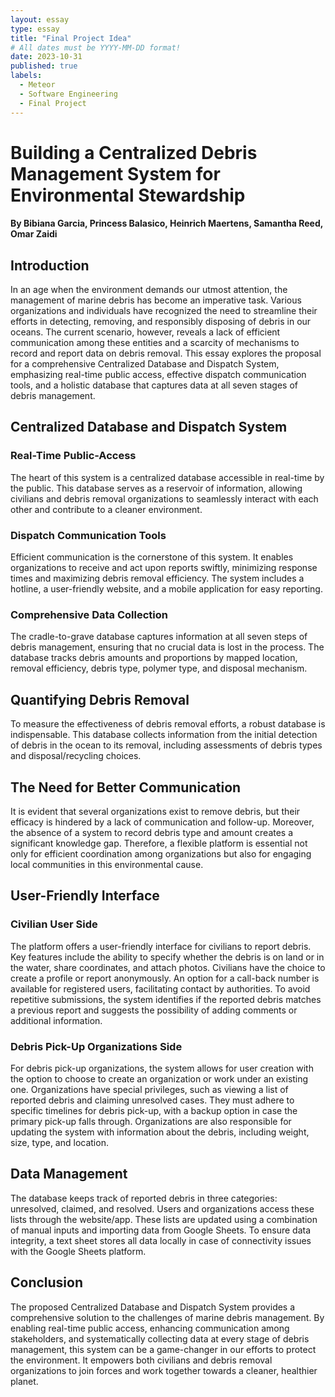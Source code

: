 ```yaml
---
layout: essay
type: essay
title: "Final Project Idea"
# All dates must be YYYY-MM-DD format!
date: 2023-10-31
published: true
labels:
  - Meteor
  - Software Engineering
  - Final Project
---
```


# Building a Centralized Debris Management System for Environmental Stewardship
#### By Bibiana Garcia, Princess Balasico, Heinrich Maertens, Samantha Reed, Omar Zaidi
## Introduction

In an age when the environment demands our utmost attention, the management of marine debris has become an imperative task. Various organizations and individuals have recognized the need to streamline their efforts in detecting, removing, and responsibly disposing of debris in our oceans. The current scenario, however, reveals a lack of efficient communication among these entities and a scarcity of mechanisms to record and report data on debris removal. This essay explores the proposal for a comprehensive Centralized Database and Dispatch System, emphasizing real-time public access, effective dispatch communication tools, and a holistic database that captures data at all seven stages of debris management.

## Centralized Database and Dispatch System

### Real-Time Public-Access

The heart of this system is a centralized database accessible in real-time by the public. This database serves as a reservoir of information, allowing civilians and debris removal organizations to seamlessly interact with each other and contribute to a cleaner environment.

### Dispatch Communication Tools

Efficient communication is the cornerstone of this system. It enables organizations to receive and act upon reports swiftly, minimizing response times and maximizing debris removal efficiency. The system includes a hotline, a user-friendly website, and a mobile application for easy reporting.

### Comprehensive Data Collection

The cradle-to-grave database captures information at all seven steps of debris management, ensuring that no crucial data is lost in the process. The database tracks debris amounts and proportions by mapped location, removal efficiency, debris type, polymer type, and disposal mechanism.

## Quantifying Debris Removal

To measure the effectiveness of debris removal efforts, a robust database is indispensable. This database collects information from the initial detection of debris in the ocean to its removal, including assessments of debris types and disposal/recycling choices.

## The Need for Better Communication

It is evident that several organizations exist to remove debris, but their efficacy is hindered by a lack of communication and follow-up. Moreover, the absence of a system to record debris type and amount creates a significant knowledge gap. Therefore, a flexible platform is essential not only for efficient coordination among organizations but also for engaging local communities in this environmental cause.

## User-Friendly Interface

### Civilian User Side

The platform offers a user-friendly interface for civilians to report debris. Key features include the ability to specify whether the debris is on land or in the water, share coordinates, and attach photos. Civilians have the choice to create a profile or report anonymously. An option for a call-back number is available for registered users, facilitating contact by authorities. To avoid repetitive submissions, the system identifies if the reported debris matches a previous report and suggests the possibility of adding comments or additional information.

### Debris Pick-Up Organizations Side

For debris pick-up organizations, the system allows for user creation with the option to choose to create an organization or work under an existing one. Organizations have special privileges, such as viewing a list of reported debris and claiming unresolved cases. They must adhere to specific timelines for debris pick-up, with a backup option in case the primary pick-up falls through. Organizations are also responsible for updating the system with information about the debris, including weight, size, type, and location.

## Data Management

The database keeps track of reported debris in three categories: unresolved, claimed, and resolved. Users and organizations access these lists through the website/app. These lists are updated using a combination of manual inputs and importing data from Google Sheets. To ensure data integrity, a text sheet stores all data locally in case of connectivity issues with the Google Sheets platform.

## Conclusion

The proposed Centralized Database and Dispatch System provides a comprehensive solution to the challenges of marine debris management. By enabling real-time public access, enhancing communication among stakeholders, and systematically collecting data at every stage of debris management, this system can be a game-changer in our efforts to protect the environment. It empowers both civilians and debris removal organizations to join forces and work together towards a cleaner, healthier planet.
